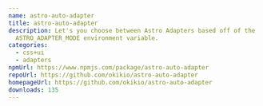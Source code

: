 ```yaml
---
name: astro-auto-adapter
title: astro-auto-adapter
description: Let's you choose between Astro Adapters based off of the
  ASTRO_ADAPTER_MODE environment variable.
categories:
  - css+ui
  - adapters
npmUrl: https://www.npmjs.com/package/astro-auto-adapter
repoUrl: https://github.com/okikio/astro-auto-adapter
homepageUrl: https://github.com/okikio/astro-auto-adapter
downloads: 135
---
```

